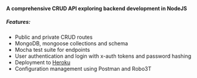 #### A comprehensive CRUD API exploring backend development in NodeJS

##### Features:
- Public and private CRUD routes
- MongoDB, mongoose collections and schema
- Mocha test suite for endpoints
- User authentication and login with x-auth tokens and password hashing
- Deployment to [Heroku](https://mysterious-hollows-32263.herokuapp.com)
- Configuration management using Postman and Robo3T
